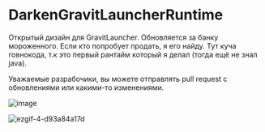 # DarkenGravitLauncherRuntime

Открытый дизайн для GravitLauncher. Обновляется за банку мороженного.
Если кто попробует продать, я его найду.
Тут куча говнокода, т.к это первый рантайм который я делал (тогда ещё не знал java).

Уважаемые разрабочики, вы можете отправлять pull request с обновлениями или какими-то изменениями.

![image](https://user-images.githubusercontent.com/17436886/190610996-59ae32a8-74e4-4345-8e90-42c51be24c69.png)

![ezgif-4-d93a84a17d](https://user-images.githubusercontent.com/17436886/190622988-4a4adb61-e47f-4d5e-86c0-8c14fad84ef8.gif)
